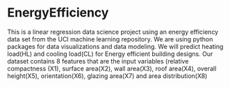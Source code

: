 # EnergyEfficiency
This is a linear regression data science project using an energy efficiency data set from the UCI machine learning repository. We are using python packages for data visualizations and data modeling. 
We will predict heating load(HL) and cooling load(CL) for Energy efficient building designs. Our dataset contains 8 features that are the input variables (relative compactness (X1), surface area(X2), wall area(X3), roof area(X4), overall height(X5), orientation(X6), glazing area(X7) and area distribution(X8)
